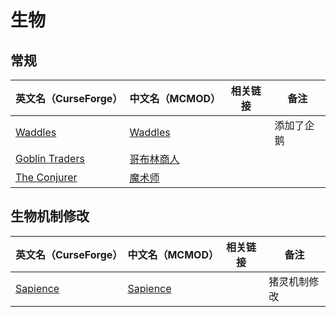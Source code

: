 # 生物

## 常规

| 英文名（CurseForge）                                                          | 中文名（MCMOD）                                    | 相关链接 | 备注       |
| ----------------------------------------------------------------------------- | -------------------------------------------------- | -------- | ---------- |
| [Waddles](https://www.curseforge.com/minecraft/mc-mods/waddles)               | [Waddles](https://www.mcmod.cn/class/1641.html)    |          | 添加了企鹅 |
| [Goblin Traders](https://www.curseforge.com/minecraft/mc-mods/goblin-traders) | [哥布林商人](https://www.mcmod.cn/class/2353.html) |          |            |
| [The Conjurer](https://www.curseforge.com/minecraft/mc-mods/the-conjurer)     | [魔术师](https://www.mcmod.cn/class/3034.html)     |          |            |

## 生物机制修改

| 英文名（CurseForge）                                              | 中文名（MCMOD）                                  | 相关链接 | 备注         |
| ----------------------------------------------------------------- | ------------------------------------------------ | -------- | ------------ |
| [Sapience](https://www.curseforge.com/minecraft/mc-mods/sapience) | [Sapience](https://www.mcmod.cn/class/3568.html) |          | 猪灵机制修改 |

